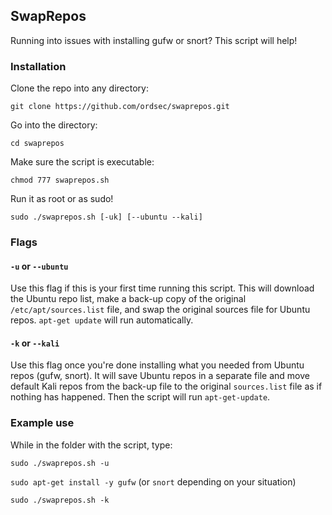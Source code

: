 ## SwapRepos

Running into issues with installing gufw or snort? This script will help!

### Installation

Clone the repo into any directory:

`git clone https://github.com/ordsec/swaprepos.git`

Go into the directory:

`cd swaprepos`

Make sure the script is executable:

`chmod 777 swaprepos.sh`

Run it as root or as sudo!

`sudo ./swaprepos.sh [-uk] [--ubuntu --kali]`

### Flags

#### `-u` or `--ubuntu`

Use this flag if this is your first time running this script. This will download the Ubuntu repo list, make a back-up copy of the original `/etc/apt/sources.list` file, and swap the original sources file for Ubuntu repos. `apt-get update` will run automatically.

#### `-k` or `--kali`

Use this flag once you're done installing what you needed from Ubuntu repos (gufw, snort). It will save Ubuntu repos in a separate file and move default Kali repos from the back-up file to the original `sources.list` file as if nothing has happened. Then the script will run `apt-get-update`.

### Example use

While in the folder with the script, type:

`sudo ./swaprepos.sh -u`

`sudo apt-get install -y gufw` (or `snort` depending on your situation)

`sudo ./swaprepos.sh -k`

